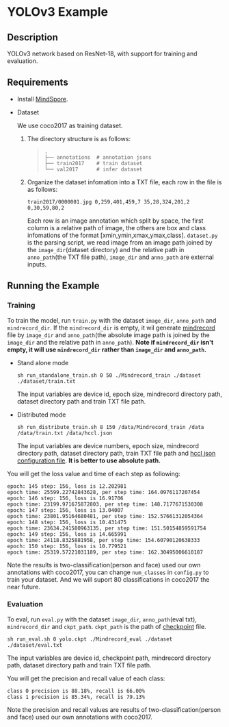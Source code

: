 # YOLOv3 Example

## Description

YOLOv3 network based on ResNet-18, with support for training and evaluation.

## Requirements

- Install [MindSpore](https://www.mindspore.cn/install/en).

- Dataset

    We use coco2017 as training dataset.

    1. The directory structure is as follows:
        > ```
        > .
        > ├── annotations  # annotation jsons
        > ├── train2017    # train dataset
        > └── val2017      # infer dataset
        > ```

    2. Organize the dataset infomation into a TXT file, each row in the file is as follows:

        ```
        train2017/0000001.jpg 0,259,401,459,7 35,28,324,201,2 0,30,59,80,2
        ```

        Each row is an image annotation which split by space, the first column is a relative path of image, the others are box and class infomations of the format [xmin,ymin,xmax,ymax,class]. `dataset.py` is the parsing script, we read image from an image path joined by the `image_dir`(dataset directory) and the relative path in `anno_path`(the TXT file path), `image_dir` and `anno_path` are external inputs.


## Running the Example

### Training

To train the model, run `train.py` with the dataset `image_dir`, `anno_path` and `mindrecord_dir`. If the `mindrecord_dir` is empty, it wil generate [mindrecord](https://www.mindspore.cn/tutorial/en/master/use/data_preparation/converting_datasets.html) file by `image_dir` and `anno_path`(the absolute image path is joined by the `image_dir` and the relative path in `anno_path`). **Note if `mindrecord_dir` isn't empty, it will use `mindrecord_dir` rather than `image_dir` and `anno_path`.**

- Stand alone mode

    ```
    sh run_standalone_train.sh 0 50 ./Mindrecord_train ./dataset ./dataset/train.txt

    ```

    The input variables are device id, epoch size, mindrecord directory path, dataset directory path and train TXT file path.


- Distributed mode

    ```
    sh run_distribute_train.sh 8 150 /data/Mindrecord_train /data /data/train.txt /data/hccl.json
    ```

    The input variables are device numbers, epoch size, mindrecord directory path, dataset directory path, train TXT file path and [hccl json configuration file](https://www.mindspore.cn/tutorial/en/master/advanced_use/distributed_training.html). **It is better to use absolute path.**

You will get the loss value and time of each step as following:

```
epoch: 145 step: 156, loss is 12.202981
epoch time: 25599.22742843628, per step time: 164.0976117207454
epoch: 146 step: 156, loss is 16.91706
epoch time: 23199.971675872803, per step time: 148.7177671530308
epoch: 147 step: 156, loss is 13.04007
epoch time: 23801.95164680481, per step time: 152.57661312054364
epoch: 148 step: 156, loss is 10.431475
epoch time: 23634.241580963135, per step time: 151.50154859591754
epoch: 149 step: 156, loss is 14.665991
epoch time: 24118.8325881958, per step time: 154.60790120638333 
epoch: 150 step: 156, loss is 10.779521
epoch time: 25319.57221031189, per step time: 162.30495006610187
```

Note the results is two-classification(person and face) used our own annotations with coco2017, you can change `num_classes` in `config.py` to train your dataset. And we will suport 80 classifications in coco2017 the near future.

### Evaluation

To eval, run `eval.py` with the dataset `image_dir`, `anno_path`(eval txt), `mindrecord_dir` and `ckpt_path`. `ckpt_path` is the path of [checkpoint](https://www.mindspore.cn/tutorial/en/master/use/saving_and_loading_model_parameters.html) file.

```
sh run_eval.sh 0 yolo.ckpt ./Mindrecord_eval ./dataset ./dataset/eval.txt
```

The input variables are device id, checkpoint path, mindrecord directory path, dataset directory path and train TXT file path.

You will get the precision and recall value of each class:

```
class 0 precision is 88.18%, recall is 66.00%
class 1 precision is 85.34%, recall is 79.13%
```

Note the precision and recall values are results of two-classification(person and face) used our own annotations with coco2017.


